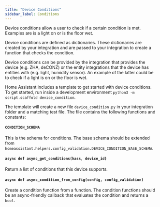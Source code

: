```yaml
---
title: "Device Conditions"
sidebar_label: Conditions
---
```


Device conditions allow a user to check if a certain condition is met. Examples are is a light on or is the floor wet.

Device conditions are defined as dictionaries. These dictionaries are created by your integration and are passed to your integration to create a function that checks the condition.

Device conditions can be provided by the integration that provides the device (e.g. ZHA, deCONZ) or the entity integrations that the device has entities with (e.g. light, humidity sensor).
An example of the latter could be to check if a light is on or the floor is wet.

Home Assistant includes a template to get started with device conditions. To get started, run inside a development environment `python3 -m script.scaffold device_condition`.

The template will create a new file `device_condition.py` in your integration folder and a matching test file. The file contains the following functions and constants:

#### `CONDITION_SCHEMA`

This is the schema for conditions. The base schema should be extended from `homeassistant.helpers.config_validation.DEVICE_CONDITION_BASE_SCHEMA`.

#### `async def async_get_conditions(hass, device_id)`

Return a list of conditions that this device supports.

#### `async def async_condition_from_config(config, config_validation)`

Create a condition function from a function. The condition functions should be an async-friendly callback that evaluates the condition and returns a `bool`.
